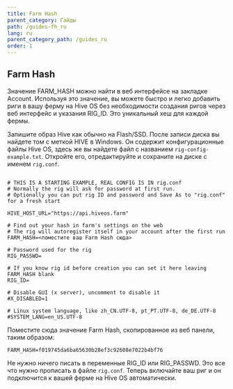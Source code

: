 ```yaml
---
title: Farm Hash
parent_category: Гайды
path: /guides-fh_ru
lang: ru
parent_category_path: /guides_ru
order: 1
---
```


## Farm Hash
Значение FARM_HASH можно найти в веб интерфейсе на закладке Account. Используя это значение, вы можете быстро и легко добавить риги в вашу ферму на Hive OS без необходимости создания ригов через веб интерфейс и указания RIG_ID. Это уникальный хеш для каждой фермы.

Запишите образ Hive как обычно на Flash/SSD. После записи диска вы найдете том с меткой HIVE в Windows. Он содержит конфигурационные файлы Hive OS, здесь же вы найдете файл с названием `rig-config-example.txt`. Откройте его, отредактируйте и сохраните на диске с именем `rig.conf`.
<pre><code>
# THIS IS A STARTING EXAMPLE, REAL CONFIG IS IN rig.conf
# Normally the rig will ask for password at first run.
# Optionally you can put rig ID and password and Save As to "rig.conf" for a fresh start

HIVE_HOST_URL="https://api.hiveos.farm"

# Find out your hash in farm's settings on the web
# The rig will autoregister itself in your account after the first run
FARM_HASH=<поместите ваш Farm Hash сюда>

# Password used for the rig
RIG_PASSWD=

# If you know rig id before creation you can set it here leaving FARM_HASH blank
RIG_ID=

# Disable GUI (x server), uncomment to disable it
#X_DISABLED=1

# Linux system language, like zh_CN.UTF-8, pt_PT.UTF-8, de_DE.UTF-8
#SYSTEM_LANG=en_US.UTF-8
</code></pre>
Поместите сюда значение Farm Hash, скопированное из веб панели, таким образом:

`FARM_HASH=f019745da6ba65630b28ef3c92608e7022b4bf76`

Не нужно ничего писать в переменные RIG_ID или RIG_PASSWD.
Это все что нужно прописать в файле `rig.conf`.
Теперь включайте ваш риг и он подключится к вашей ферме на Hive OS автоматически.
